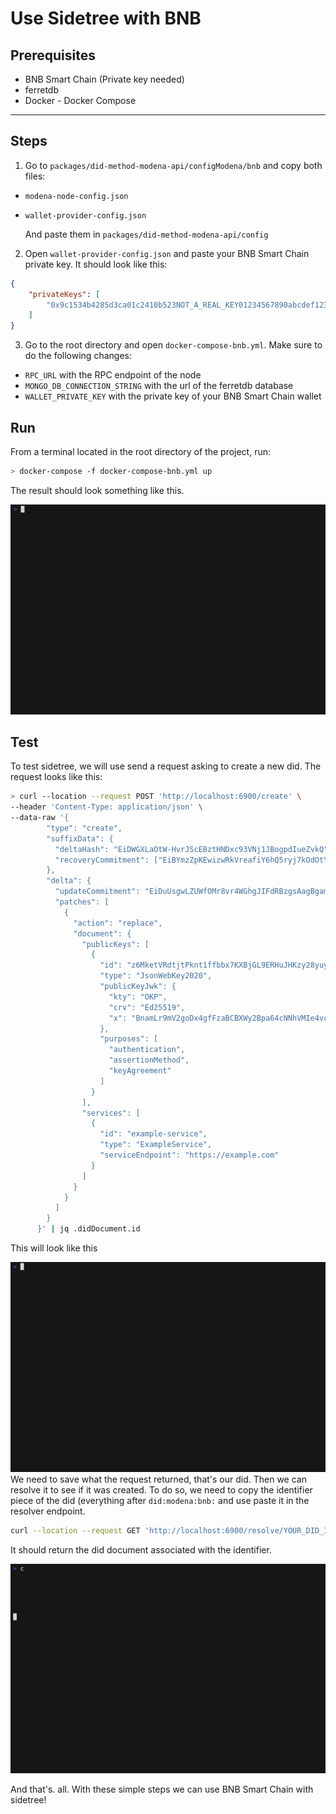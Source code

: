 # Use Sidetree with BNB

## Prerequisites 

- BNB Smart Chain (Private key needed)
- ferretdb
- Docker - Docker Compose

---
## Steps
1) Go to `packages/did-method-modena-api/configModena/bnb` and copy both files: 
- `modena-node-config.json`
- `wallet-provider-config.json`
	
    And paste them in `packages/did-method-modena-api/config`
    
2) Open `wallet-provider-config.json` and paste your BNB Smart Chain private key. It should look like this:
```json
{
    "privateKeys": [
    	"0x9c1534b4285d3ca01c2410b523NOT_A_REAL_KEY01234567890abcdef123456"
    ]
}
```
3) Go to the root directory and open `docker-compose-bnb.yml`. Make sure to do the following changes:
- `RPC_URL` with the RPC endpoint of the node
- `MONGO_DB_CONNECTION_STRING` with the url of the ferretdb database
- `WALLET_PRIVATE_KEY` with the private key of your BNB Smart Chain wallet


## Run

From a terminal located in the root directory of the project, run:
```sh
> docker-compose -f docker-compose-bnb.yml up
```
The result should look something like this.

![](./img/BNB_DC.gif "Docker-compose Command")

## Test

To test sidetree, we will use send a request asking to create a new did. The request looks like this:


```bash
> curl --location --request POST 'http://localhost:6900/create' \
--header 'Content-Type: application/json' \
--data-raw '{
        "type": "create",
        "suffixData": {
          "deltaHash": "EiDWGXLaOtW-HvrJScEBztHNDxc93VNj1JBogpdIueZvkQ",
          "recoveryCommitment": ["EiBYmzZpKEwizwRkVreafiY6hQ5ryj7kOdOtYf1juzqaSg"]
        },
        "delta": {
          "updateCommitment": "EiDuUsgwLZUWfOMr8vr4WGhgJIFdRBzgsAagBgamT3AoCw",
          "patches": [
            {
              "action": "replace",
              "document": {
                "publicKeys": [
                  {
                    "id": "z6MketVRdtjtPknt1ffbbx7KXBjGL9ERHuJHKzy28yuymHQa",
                    "type": "JsonWebKey2020",
                    "publicKeyJwk": {
                      "kty": "OKP",
                      "crv": "Ed25519",
                      "x": "BnamLr9mV2goDx4gfFzaBCBXWy2Bpa64cNNhVMIe4vc"
                    },
                    "purposes": [
                      "authentication",
                      "assertionMethod",
                      "keyAgreement"
                    ]
                  }
                ],
                "services": [
                  {
                    "id": "example-service",
                    "type": "ExampleService",
                    "serviceEndpoint": "https://example.com"
                  }
                ]
              }
            }
          ]
        }
      }' | jq .didDocument.id
```
This will look like this 

![](./img/BNB_DID_CREATE.gif "Create DID command")
We need to save what the request returned, that's our did.
Then we can resolve it to see if it was created. To do so, we need to copy the identifier piece of the did (everything after `did:modena:bnb:` and use paste it in the resolver endpoint.

```bash
curl --location --request GET 'http://localhost:6900/resolve/YOUR_DID_IDENTIFIER

```
It should return the did document associated with the identifier.

![](./img/BNB_DID_RESOLVE.gif "Resolve DID command")

And that's. all. With these simple steps we can use BNB Smart Chain with sidetree!
